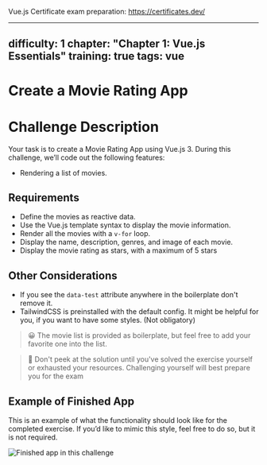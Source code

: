 Vue.js Certificate exam preparation: https://certificates.dev/

---
difficulty: 1
chapter: "Chapter 1: Vue.js Essentials"
training: true
tags: vue
---

# Create a Movie Rating App

# Challenge Description
Your task is to create a Movie Rating App using Vue.js 3.
During this challenge, we’ll code out the following features:
- Rendering a list of movies.

## Requirements
- Define the movies as reactive data.
- Use the Vue.js template syntax to display the movie information.
- Render all the movies with a `v-for` loop.
- Display the name, description, genres, and image of each movie.
- Display the movie rating as stars, with a maximum of 5 stars


## Other Considerations

- If you see the `data-test` attribute anywhere in the boilerplate don't remove it.
- TailwindCSS is preinstalled with the default config. It might be helpful for you, if you want to have some styles. (Not obligatory)

>
> 😀 The movie list is provided as boilerplate, but feel free to add your favorite one into the list.
>

>
> 👀 Don't peek at the solution until you've solved the exercise yourself or exhausted your resources. Challenging yourself will best prepare you for the exam
>


## Example of Finished App

This is an example of what the functionality should look like for the completed exercise. If you’d like to mimic this style, feel free to do so, but it is not required.

![Finished app in this challenge](https://i.imgur.com/HV3dXET.png)
